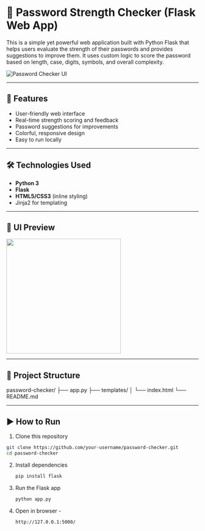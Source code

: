 # 🔐 Password Strength Checker (Flask Web App)

This is a simple yet powerful web application built with Python Flask that helps users evaluate the strength of their passwords and provides suggestions to improve them. It uses custom logic to score the password based on length, case, digits, symbols, and overall complexity.

![Password Checker UI](https://via.placeholder.com/600x300.png?text=Password+Strength+Checker+UI) <!-- Replace with your actual screenshot later -->

---

## 🚀 Features

- User-friendly web interface
- Real-time strength scoring and feedback
- Password suggestions for improvements
- Colorful, responsive design
- Easy to run locally

---

## 🛠️ Technologies Used

- **Python 3**
- **Flask**
- **HTML5/CSS3** (inline styling)
- Jinja2 for templating

---

## 📸 UI Preview

<img src="https://via.placeholder.com/400x300.png?text=Form+Preview" width="300" /> <!-- Replace with actual screenshots -->

---

## 📂 Project Structure
password-checker/
├── app.py
├── templates/
│ └── index.html
└── README.md


---

## ▶️ How to Run

1. Clone this repository

```bash
git clone https://github.com/your-username/password-checker.git
cd password-checker
```
2. Install dependencies
   ```bash
   pip install flask
3. Run the Flask app
   ```bash
   python app.py
4. Open in browser -
   ```bash
   http://127.0.0.1:5000/
